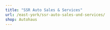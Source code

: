 ```yaml
---
title: "SSR Auto Sales & Services"
url: /east-york/ssr-auto-sales-und-services/
shop: Autohaus
---
```


